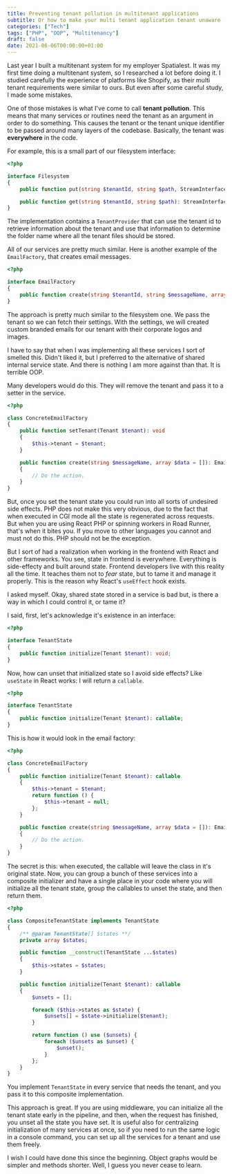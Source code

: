 ```yaml
---
title: Preventing tenant pollution in multitenant applications
subtitle: Or how to make your multi tenant application tenant unaware
categories: ["Tech"]
tags: ["PHP", "OOP", "Multitenancy"]
draft: false
date: 2021-06-06T00:00:00+01:00
---
```


Last year I built a multitenant system for my employer Spatialest. It was my first time doing a multitenant system, so I researched a lot before doing it. I studied carefully the experience of platforms like Shopify, as their multi tenant requirements were similar to ours. But even after some careful study, I made some mistakes.

One of those mistakes is what I've come to call **tenant pollution**. This means that many services or routines need the tenant as an argument in order to do something. This causes the tenant or the tenant unique identifier to be passed around many layers of the codebase. Basically, the tenant was **everywhere** in the code.

For example, this is a small part of our filesystem interface:

```php
<?php

interface Filesystem
{
    public function put(string $tenantId, string $path, StreamInterface $contents): void;

    public function get(string $tenantId, string $path): StreamInterface;
}
```

The implementation contains a `TenantProvider` that can use the tenant id to retrieve information about the tenant and use that information to determine the folder name where all the tenant files should be stored.

All of our services are pretty much similar. Here is another example of the `EmailFactory`, that creates email messages.

```php
<?php

interface EmailFactory
{
    public function create(string $tenantId, string $messageName, array $data = []): Email;
}
```

The approach is pretty much similar to the filesystem one. We pass the tenant so we can fetch their settings. With the settings, we will created custom branded emails for our tenant with their corporate logos and images.

I have to say that when I was implementing all these services I sort of smelled this. Didn't liked it, but I preferred to the alternative of shared internal service state. And there is nothing I am more against than that. It is terrible OOP.

Many developers would do this. They will remove the tenant and pass it to a setter in the service.

```php
<?php

class ConcreteEmailFactory
{
    public function setTenant(Tenant $tenant): void
    {
        $this->tenant = $tenant;
    }

    public function create(string $messageName, array $data = []): Email
    {
        // Do the action.
    }
}
```

But, once you set the tenant state you could run into all sorts of undesired side effects. PHP does not make this very obvious, due to the fact that when executed in CGI mode all the state is regenerated across requests. But when you are using React PHP or spinning workers in Road Runner, that's when it bites you. If you move to other languages you cannot and must not do this. PHP should not be the exception.

But I sort of had a realization when working in the frontend with React and other frameworks. You see, state in frontend is everywhere. Everything is side-effecty and built around state. Frontend developers live with this reality all the time. It teaches them not to *fear* state, but to tame it and manage it properly. This is the reason why React's `useEffect` hook exists.

I asked myself. Okay, shared state stored in a service is bad but, is there a way in which I could control it, or tame it?

I said, first, let's acknowledge it's existence in an interface:

```php
<?php

interface TenantState
{
    public function initialize(Tenant $tenant): void;
}
```

Now, how can unset that initialized state so I avoid side effects? Like `useState` in React works: I will return a `callable`.

```php
<?php

interface TenantState
{
    public function initialize(Tenant $tenant): callable;
}
```

This is how it would look in the email factory:

```php
<?php

class ConcreteEmailFactory
{
    public function initialize(Tenant $tenant): callable
    {
        $this->tenant = $tenant;
        return function () {
            $this->tenant = null;
        };
    }

    public function create(string $messageName, array $data = []): Email
    {
        // Do the action.
    }
}
```

The secret is this: when executed, the callable will leave the class in it's original state. Now, you can group a bunch of these services into a composite initializer and have a single place in your code where you will initialize all the tenant state, group the callables to unset the state, and then return them.

```php
<?php

class CompositeTenantState implements TenantState
{
    /** @param TenantState[] $states **/
    private array $states;

    public function __construct(TenantState ...$states)
    {
        $this->states = $states;
    }

    public function initialize(Tenant $tenant): callable
    {
        $unsets = [];

        foreach ($this->states as $state) {
            $unsets[] = $state->initialize($tenant);
        }

        return function () use ($unsets) {
            foreach ($unsets as $unset) {
                $unset();
            } 
        };
    }
}
```

You implement `TenantState` in every service that needs the tenant, and you pass it to this composite implementation. 

This approach is great. If you are using middleware, you can initialize all the tenant state early in the pipeline, and then, when the request has finished, you unset all the state you have set. It is useful also for centralizing initialization of many services at once, so if you need to run the same logic in a console command, you can set up all the services for a tenant and use them freely.

I wish I could have done this since the beginning. Object graphs would be simpler and methods shorter. Well, I guess you never cease to learn.
